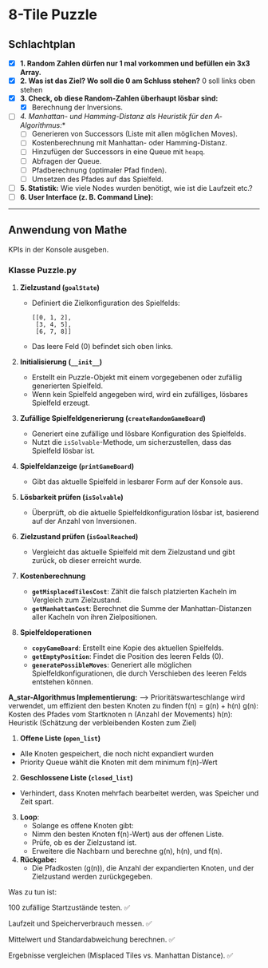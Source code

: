 # 8-Tile Puzzle

## Schlachtplan

- [x] **1. Random Zahlen dürfen nur 1 mal vorkommen und befüllen ein 3x3 Array.**
- [x] **2. Was ist das Ziel? Wo soll die 0 am Schluss stehen?**
        0 soll links oben stehen
- [x] **3. Check, ob diese Random-Zahlen überhaupt lösbar sind:**
  - [x] Berechnung der Inversions.
- [ ] **4. Manhattan- und Hamming-Distanz als Heuristik für den A*-Algorithmus:**
  - [ ] Generieren von Successors (Liste mit allen möglichen Moves).
  - [ ] Kostenberechnung mit Manhattan- oder Hamming-Distanz.
  - [ ] Hinzufügen der Successors in eine Queue mit `heapq`.
  - [ ] Abfragen der Queue.
  - [ ] Pfadberechnung (optimaler Pfad finden).
  - [ ] Umsetzen des Pfades auf das Spielfeld.
- [ ] **5. Statistik:** Wie viele Nodes wurden benötigt, wie ist die Laufzeit etc.?
- [ ] **6. User Interface (z. B. Command Line):**

---

## Anwendung von Mathe
KPIs in der Konsole ausgeben.


### Klasse Puzzle.py

1. **Zielzustand (`goalState`)**
   - Definiert die Zielkonfiguration des Spielfelds:
     ```
     [[0, 1, 2],
      [3, 4, 5],
      [6, 7, 8]]
     ```
   - Das leere Feld (0) befindet sich oben links.

2. **Initialisierung (`__init__`)**
   - Erstellt ein Puzzle-Objekt mit einem vorgegebenen oder zufällig generierten Spielfeld.
   - Wenn kein Spielfeld angegeben wird, wird ein zufälliges, lösbares Spielfeld erzeugt.

3. **Zufällige Spielfeldgenerierung (`createRandomGameBoard`)**
   - Generiert eine zufällige und lösbare Konfiguration des Spielfelds.
   - Nutzt die `isSolvable`-Methode, um sicherzustellen, dass das Spielfeld lösbar ist.

4. **Spielfeldanzeige (`printGameBoard`)**
   - Gibt das aktuelle Spielfeld in lesbarer Form auf der Konsole aus.

5. **Lösbarkeit prüfen (`isSolvable`)**
   - Überprüft, ob die aktuelle Spielfeldkonfiguration lösbar ist, basierend auf der Anzahl von Inversionen.

6. **Zielzustand prüfen (`isGoalReached`)**
   - Vergleicht das aktuelle Spielfeld mit dem Zielzustand und gibt zurück, ob dieser erreicht wurde.

7. **Kostenberechnung**
   - **`getMisplacedTilesCost`**: Zählt die falsch platzierten Kacheln im Vergleich zum Zielzustand.
   - **`getManhattanCost`**: Berechnet die Summe der Manhattan-Distanzen aller Kacheln von ihren Zielpositionen.

8. **Spielfeldoperationen**
   - **`copyGameBoard`**: Erstellt eine Kopie des aktuellen Spielfelds.
   - **`getEmptyPosition`**: Findet die Position des leeren Felds (0).
   - **`generatePossibleMoves`**: Generiert alle möglichen Spielfeldkonfigurationen, die durch Verschieben des leeren Felds entstehen können.



**A_star-Algorithmus Implementierung:**
--> Prioritätswarteschlange wird verwendet, um effizient den besten Knoten zu finden
f(n) = g(n) + h(n)
g(n): Kosten des Pfades vom Startknoten n (Anzahl der Movements)
h(n): Heuristik (Schätzung der verbleibenden Kosten zum Ziel)

 1. **Offene Liste (`open_list`)**
   - Alle Knoten gespeichert, die noch nicht expandiert wurden
   - Priority Queue wählt die Knoten mit dem minimum f(n)-Wert
 2. **Geschlossene Liste (`closed_list`)**
   - Verhindert, dass Knoten mehrfach bearbeitet werden, was Speicher und Zeit spart.
3. **Loop**:
   - Solange es offene Knoten gibt:
   - Nimm den besten Knoten f(n)-Wert) aus der offenen Liste. 
   - Prüfe, ob es der Zielzustand ist. 
   - Erweitere die Nachbarn und berechne g(n), h(n), und f(n).
4. **Rückgabe:**
   - Die Pfadkosten (g(n)), die Anzahl der expandierten Knoten, und der Zielzustand werden zurückgegeben.


Was zu tun ist:

100 zufällige Startzustände testen. ✅

Laufzeit und Speicherverbrauch messen. ✅

Mittelwert und Standardabweichung berechnen. ✅

Ergebnisse vergleichen (Misplaced Tiles vs. Manhattan Distance). ✅
